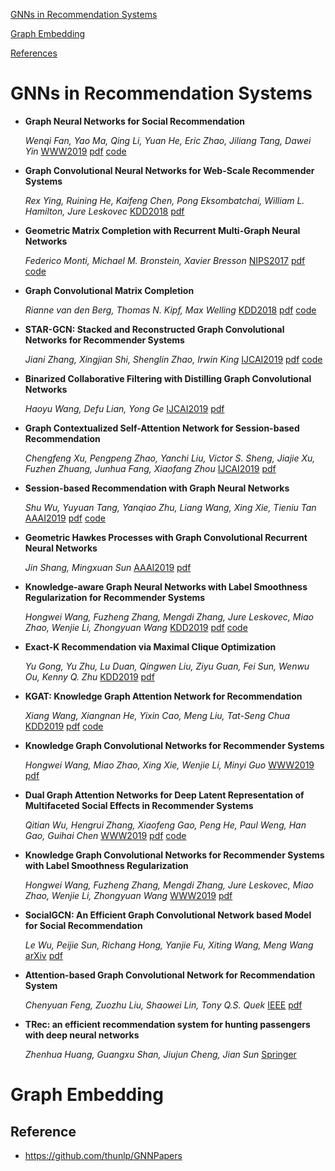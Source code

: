 [GNNs in Recommendation Systems](#gnns-in-recommendation-systems)

[Graph Embedding](#graph-embedding)

[References](#references)

# GNNs in Recommendation Systems

* **Graph Neural Networks for Social Recommendation** 

  *Wenqi Fan, Yao Ma, Qing Li, Yuan He, Eric Zhao, Jiliang Tang, Dawei Yin* [WWW2019](  https://dl.acm.org/citation.cfm?id=3313488  ) [pdf](https://arxiv.org/pdf/1902.07243.pdf) [code]( https://github.com/Wang-Shuo/GraphRec_PyTorch )

* **Graph Convolutional Neural Networks for Web-Scale Recommender Systems** 

  *Rex Ying, Ruining He, Kaifeng Chen, Pong Eksombatchai, William L. Hamilton, Jure Leskovec* [KDD2018]( https://dl.acm.org/citation.cfm?id=3219890 ) [pdf](https://arxiv.org/pdf/1806.01973.pdf)

* **Geometric Matrix Completion with Recurrent Multi-Graph Neural Networks** 

   *Federico Monti,  Michael M. Bronstein,  Xavier Bresson* [NIPS2017]( https://dl.acm.org/citation.cfm?id=3295127 ) [pdf](https://papers.nips.cc/paper/6960-geometric-matrix-completion-with-recurrent-multi-graph-neural-networks.pdf) [code]( https://github.com/fmonti/mgcnn )

* **Graph Convolutional Matrix Completion** 

  *Rianne van den Berg, Thomas N. Kipf, Max Welling* [KDD2018]( https://arxiv.org/abs/1706.02263 ) [pdf](https://www.kdd.org/kdd2018/files/deep-learning-day/DLDay18_paper_32.pdf) [code]( https://github.com/riannevdberg/gc-mc )

* **STAR-GCN: Stacked and Reconstructed Graph Convolutional Networks for Recommender Systems**

   *Jiani Zhang, Xingjian Shi, Shenglin Zhao, Irwin King* [IJCAI2019](https://dl.acm.org/citation.cfm?id=3367634) [pdf](https://www.ijcai.org/proceedings/2019/0592.pdf) [code](https://github.com/jennyzhang0215/STAR-GCN)

* **Binarized Collaborative Filtering with Distilling Graph Convolutional Networks**

   *Haoyu Wang, Defu Lian, Yong Ge* [IJCAI2019](https://dl.acm.org/citation.cfm?id=3367471.3367711) [pdf](https://www.ijcai.org/proceedings/2019/0667.pdf) 

* **Graph Contextualized Self-Attention Network for Session-based Recommendation**

   *Chengfeng Xu, Pengpeng Zhao, Yanchi Liu, Victor S. Sheng, Jiajie Xu, Fuzhen Zhuang, Junhua Fang, Xiaofang Zhou* [IJCAI2019](https://www.ijcai.org/proceedings/2019/547) [pdf](https://www.ijcai.org/proceedings/2019/0547.pdf) 

* **Session-based Recommendation with Graph Neural Networks**

   *Shu Wu, Yuyuan Tang, Yanqiao Zhu, Liang Wang, Xing Xie, Tieniu Tan* [AAAI2019](https://aaai.org/ojs/index.php/AAAI/article/view/3804) [pdf](https://aaai.org/ojs/index.php/AAAI/article/download/3804/3682) [code](https://github.com/CRIPAC-DIG/SR-GNN)

* **Geometric Hawkes Processes with Graph Convolutional Recurrent Neural Networks**

   *Jin Shang, Mingxuan Sun* [AAAI2019](https://aaai.org/ojs/index.php/AAAI/article/view/4416) [pdf](https://aaai.org/ojs/index.php/AAAI/article/download/4416/4294)

* **Knowledge-aware Graph Neural Networks with Label Smoothness Regularization for Recommender Systems**

   *Hongwei Wang, Fuzheng Zhang, Mengdi Zhang, Jure Leskovec, Miao Zhao, Wenjie Li, Zhongyuan Wang* [KDD2019](https://dl.acm.org/citation.cfm?id=3292500.3330836) [pdf](https://arxiv.org/pdf/1905.04413.pdf) [code](https://github.com/hwwang55/KGNN-LS)

* **Exact-K Recommendation via Maximal Clique Optimization**

   *Yu Gong, Yu Zhu, Lu Duan, Qingwen Liu, Ziyu Guan, Fei Sun, Wenwu Ou, Kenny Q. Zhu* [KDD2019](https://dl.acm.org/citation.cfm?doid=3292500.3330832) [pdf](https://arxiv.org/pdf/1905.07089.pdf)

* **KGAT: Knowledge Graph Attention Network for Recommendation**

    *Xiang Wang, Xiangnan He, Yixin Cao, Meng Liu, Tat-Seng Chua* [KDD2019](https://dl.acm.org/citation.cfm?doid=3292500.3330989) [pdf](https://arxiv.org/pdf/1905.07854.pdf) [code](https://github.com/xiangwang1223/knowledge_graph_attention_network)

* **Knowledge Graph Convolutional Networks for Recommender Systems** 

   *Hongwei Wang, Miao Zhao, Xing Xie, Wenjie Li, Minyi Guo* [WWW2019](https://dl.acm.org/citation.cfm?id=3313417) [pdf](https://arxiv.org/pdf/1904.12575.pdf)

* **Dual Graph Attention Networks for Deep Latent Representation of Multifaceted Social Effects in Recommender Systems** 

   *Qitian Wu, Hengrui Zhang, Xiaofeng Gao, Peng He, Paul Weng, Han Gao, Guihai Chen* [WWW2019](https://dl.acm.org/citation.cfm?id=3313442) [pdf](https://arxiv.org/pdf/1903.10433.pdf) [code](https://github.com/echo740/DANSER-WWW-19)

* **Knowledge Graph Convolutional Networks for Recommender Systems with Label Smoothness Regularization** 

   *Hongwei Wang, Fuzheng Zhang, Mengdi Zhang, Jure Leskovec, Miao Zhao, Wenjie Li, Zhongyuan Wang* [WWW2019]() [pdf](https://arxiv.org/pdf/1905.04413.pdf) 
   
* **SocialGCN: An Efficient Graph Convolutional Network based Model for Social Recommendation** 

   *Le Wu, Peijie Sun, Richang Hong, Yanjie Fu, Xiting Wang, Meng Wang* [arXiv](https://arxiv.org/abs/1811.02815) [pdf](https://arxiv.org/pdf/1811.02815.pdf)
   
* **Attention-based Graph Convolutional Network for Recommendation System**

   *Chenyuan Feng, Zuozhu Liu, Shaowei Lin, Tony Q.S. Quek* [IEEE](https://ieeexplore.ieee.org/abstract/document/8683050) [pdf](http://150.162.46.34:8080/icassp2019/ICASSP2019/pdfs/0007560.pdf)

* **TRec: an efficient recommendation system for hunting passengers with deep neural networks**

   *Zhenhua Huang, Guangxu Shan, Jiujun Cheng, Jian Sun* [Springer](https://link.springer.com/article/10.1007/s00521-018-3728-2)

# Graph Embedding



## Reference

* https://github.com/thunlp/GNNPapers 
